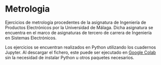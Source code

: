 # Metrologia
Ejercicios de metrología procedentes de la asignatura de Ingeniería de Productos Electrónicos por la Universidad de Málaga. Dicha asignatura se encuentra en el marco de asignaturas de tercero de carrera de Ingeniería en Sistemas Electrónicos. <p>

Los ejercicios se encuentran realizados en Python utilizando los cuadernos Jupyter. Al descargar el fichero, este puede ser ejecutado en [Google Colab](https://colab.research.google.com/) sin la necesidad de instalar Python u otros paquetes necesarios. <p>
